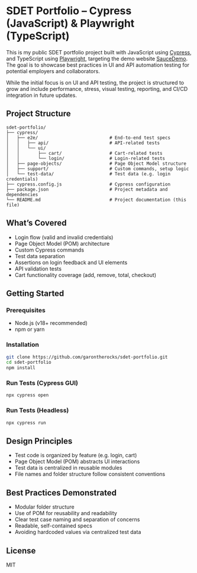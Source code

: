 # SDET Portfolio – Cypress (JavaScript) & Playwright (TypeScript)

This is my public SDET portfolio project built with JavaScript using [Cypress](https://www.cypress.io/), and TypeScript using [Playwright](https://playwright.dev/), targeting the demo website [SauceDemo](https://www.saucedemo.com/). The goal is to showcase best practices in UI and API automation testing for potential employers and collaborators.

While the initial focus is on UI and API testing, the project is structured to grow and include performance, stress, visual testing, reporting, and CI/CD integration in future updates.

## Project Structure

```
sdet-portfolio/
├── cypress/
│   ├── e2e/                           # End-to-end test specs
│   │   ├── api/                       # API-related tests
│   │   └── ui/
│   │       ├── cart/                  # Cart-related tests
│   │       └── login/                 # Login-related tests
│   ├── page-objects/                  # Page Object Model structure
│   ├── support/                       # Custom commands, setup logic
│   └── test-data/                     # Test data (e.g. login credentials)
├── cypress.config.js                  # Cypress configuration
├── package.json                       # Project metadata and dependencies
└── README.md                          # Project documentation (this file)
```

## What’s Covered

- Login flow (valid and invalid credentials)
- Page Object Model (POM) architecture
- Custom Cypress commands
- Test data separation
- Assertions on login feedback and UI elements
- API validation tests
- Cart functionality coverage (add, remove, total, checkout)

## Getting Started

### Prerequisites

- Node.js (v18+ recommended)
- npm or yarn

### Installation

```bash
git clone https://github.com/garontherocks/sdet-portfolio.git
cd sdet-portfolio
npm install
```

### Run Tests (Cypress GUI)

```bash
npx cypress open
```

### Run Tests (Headless)

```bash
npx cypress run
```
## Design Principles

- Test code is organized by feature (e.g. login, cart)
- Page Object Model (POM) abstracts UI interactions
- Test data is centralized in reusable modules
- File names and folder structure follow consistent conventions

## Best Practices Demonstrated

- Modular folder structure
- Use of POM for reusability and readability
- Clear test case naming and separation of concerns
- Readable, self-contained specs
- Avoiding hardcoded values via centralized test data

## License

MIT
